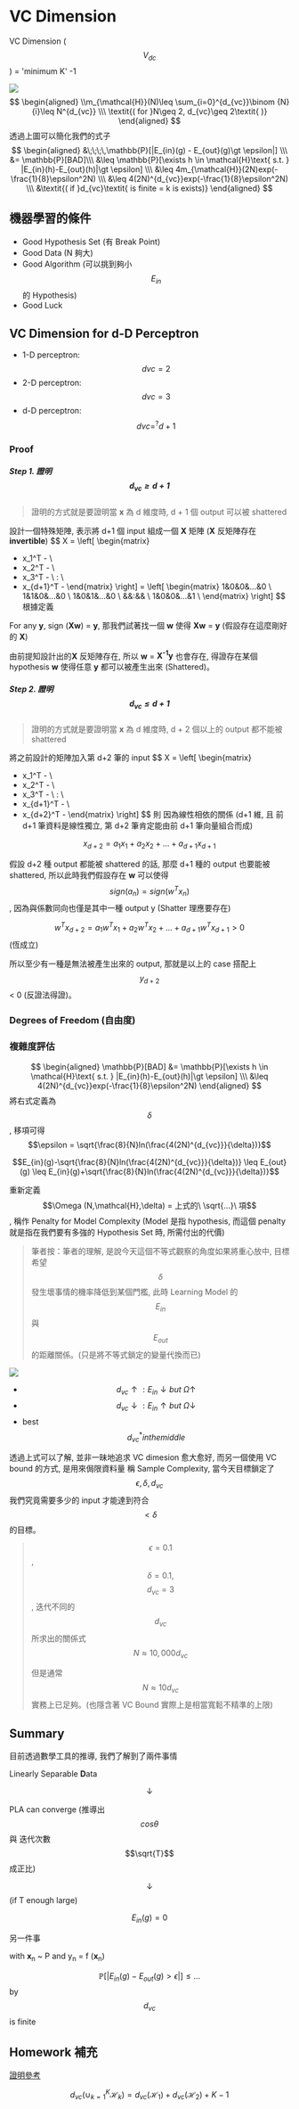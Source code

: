 # VC Dimension
VC Dimension ($$V_{dc}$$) = 'minimum K' -1

![](dc_dimension.jpg)
$$
\begin{aligned}
\\m_{\mathcal{H}}(N)\leq \sum_{i=0}^{d_{vc}}\binom {N}{i}\leq N^{d_{vc}} \\\
\textit{( for }N\geq 2, d_{vc}\geq 2\textit{ )}
\end{aligned}
$$
透過上圖可以簡化我們的式子
$$
\begin{aligned}
&\;\;\;\,\mathbb{P}[|E_{in}(g) - E_{out}(g)\gt \epsilon|] \\\
&= \mathbb{P}[BAD]\\\
&\leq \mathbb{P}[\exists h \in \mathcal{H}\text{ s.t. } |E_{in}(h)-E_{out}(h)|\gt \epsilon] \\\
&\leq 4m_{\mathcal{H}}(2N)exp(-\frac{1}{8}\epsilon^2N) \\\
&\leq 4(2N)^{d_{vc}}exp(-\frac{1}{8}\epsilon^2N) \\\
&\textit{( if }d_{vc}\textit{ is finite = k is exists)}
\end{aligned}
$$

## 機器學習的條件
* Good Hypothesis Set (有 Break Point)
* Good Data (N 夠大)
* Good Algorithm (可以挑到夠小 $$E_{in}$$ 的 Hypothesis)
* Good Luck

## VC Dimension for d-D Perceptron 
* 1-D perceptron: $$d{vc} = 2$$
* 2-D perceptron: $$d{vc} = 3$$
* d-D perceptron: $$d{vc} =^? d + 1$$

### Proof

##### Step 1. 證明 $$d_{vc} \ge d+1$$
> 證明的方式就是要證明當 **x** 為 d 維度時, d + 1 個 output 可以被 shattered

設計一個特殊矩陣, 表示將 d+1 個 input 組成一個 **X** 矩陣 (**X** 反矩陣存在 **invertible**)
$$
X =
 \left[
 \begin{matrix}
   - x_1^T - \\
   - x_2^T - \\
   - x_3^T - \\
   : \\
   - x_{d+1}^T - 
 \end{matrix}
 \right]
 =
 \left[
 \begin{matrix}
   1&0&0&...&0 \\
   1&1&0&...&0 \\
   1&0&1&...&0 \\
   &&:&& \\
   1&0&0&...&1 \\
 \end{matrix}
 \right]
$$
根據定義

For any **y**, sign (**Xw**) = **y**, 那我們試著找一個 **w** 使得 **Xw** = **y** (假設存在這麼剛好的 **X**)

由前提知設計出的**X** 反矩陣存在, 所以 **w** = **X<sup>-1</sup>y** 也會存在, 得證存在某個 hypothesis **w** 使得任意 **y** 都可以被產生出來 (Shattered)。

##### Step 2. 證明 $$d_{vc} \le d+1$$
> 證明的方式就是要證明當 **x** 為 d 維度時, d + 2 個以上的 output 都不能被 shattered

將之前設計的矩陣加入第 d+2 筆的 input
$$
X =
 \left[
 \begin{matrix}
   - x_1^T - \\
   - x_2^T - \\
   - x_3^T - \\
   : \\
   - x_{d+1}^T - \\
   - x_{d+2}^T - 
 \end{matrix}
 \right]
$$
則 因為線性相依的關係 (d+1 維, 且 前 d+1 筆資料是線性獨立, 第 d+2 筆肯定能由前 d+1 筆向量組合而成)

$$x_{d+2} = a_1x_1 + a_2x_2 + ... + a_{d+1}x_{d+1}$$

假設 d+2 種 output 都能被 shattered 的話, 那麼 d+1 種的 output 也要能被 shattered, 所以此時我們假設存在 **w** 可以使得 $$sign(a_n) = sign(w^Tx_n)$$, 因為與係數同向也僅是其中一種 output y (Shatter 理應要存在)

$$w^Tx_{d+2} = a_1w^Tx_1 + a_2w^Tx_2 + ... + a_{d+1}w^Tx_{d+1} \gt 0$$ (恆成立)

所以至少有一種是無法被產生出來的 output, 那就是以上的 case 搭配上 $$y_{d+2}$$ < 0 (反證法得證)。

### Degrees of Freedom (自由度)



### 複雜度評估
$$
\begin{aligned}
\mathbb{P}[BAD] &= \mathbb{P}[\exists h \in \mathcal{H}\text{ s.t. } |E_{in}(h)-E_{out}(h)|\gt \epsilon] \\\
&\leq 4(2N)^{d_{vc}}exp(-\frac{1}{8}\epsilon^2N)
\end{aligned}
$$將右式定義為 $$\delta$$, 移項可得 $$\epsilon = \sqrt{\frac{8}{N}ln(\frac{4(2N)^{d_{vc}}}{\delta})}$$

$$E_{in}(g)-\sqrt{\frac{8}{N}ln(\frac{4(2N)^{d_{vc}}}{\delta})} \leq E_{out}(g) \leq E_{in}(g)+\sqrt{\frac{8}{N}ln(\frac{4(2N)^{d_{vc}}}{\delta})}$$

重新定義 $$\Omega (N,\mathcal{H},\delta) = 上式的\ \sqrt{...}\ 項$$, 稱作 Penalty for Model Complexity (Model 是指 hypothesis, 而這個 penalty 就是指在我們要有多強的 Hypothesis Set 時, 所需付出的代價)

> 筆者按：筆者的理解, 是說今天這個不等式觀察的角度如果將重心放中, 目標希望 $$\delta$$ 發生壞事情的機率降低到某個門檻, 此時 Learning Model 的 $$E_{in}$$ 與 $$E_{out}$$ 的距離關係。(只是將不等式鎖定的變量代換而已)

![](model_complexity_curve.png)
* $$d_{vc} \uparrow: E_{in} \downarrow but\ \Omega\uparrow$$
* $$d_{vc} \downarrow: E_{in} \uparrow but\ \Omega\downarrow$$
* best $$d^*_{vc} in the middle$$

透過上式可以了解, 並非一昧地追求 VC dimesion 愈大愈好, 而另一個使用 VC bound 的方式, 是用來侷限資料量 稱 Sample Complexity, 當今天目標鎖定了 $$\epsilon, \delta, d_{vc}$$ 我們究竟需要多少的 input 才能達到符合 $$\lt \delta$$ 的目標。

> $$\epsilon = 0.1$$, $$\delta = 0.1, $$ $$d_{vc} = 3$$, 迭代不同的 $$d_{vc}$$ 所求出的關係式 $$N\approx 10,000d_{vc}$$
>
> 但是通常 $$N\approx 10d_{vc}$$ 實務上已足夠。(也隱含著 VC Bound 實際上是相當寬鬆不精準的上限)

## Summary
目前透過數學工具的推導, 我們了解到了兩件事情

Linearly Separable **D**ata 

$$\downarrow$$ 

PLA can converge (推導出 $$cos\theta$$ 與 迭代次數 $$\sqrt{T}$$ 成正比) 

$$\downarrow$$ (if T enough large)

$$E_{in}(g) = 0$$

另一件事 

with **x**<sub>n</sub> ~ P and y<sub>n</sub> = f (**x**<sub>n</sub>)

$$\mathbb{P}[|E_{in}(g) - E_{out}(g)\gt \epsilon|] \le ...$$ by $$d_{vc}$$ is finite 

## Homework 補充
[證明參考](http://beader.me/mlnotebook/section2/vc-dimension-three.html)

$$d_{vc}(\cup_{k=1}^{K}\mathcal{H}_k) = d_{vc}(\mathcal{H}_1)+d_{vc}(\mathcal{H}_2)+ K - 1$$